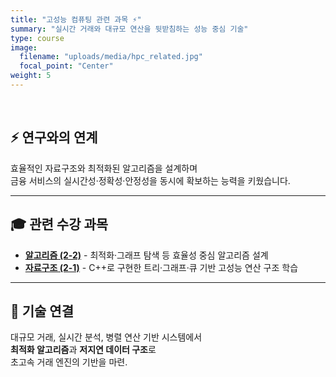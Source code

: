 ```yaml
---
title: "고성능 컴퓨팅 관련 과목 ⚡"
summary: "실시간 거래와 대규모 연산을 뒷받침하는 성능 중심 기술"
type: course
image:
  filename: "uploads/media/hpc_related.jpg"
  focal_point: "Center"
weight: 5
---
```


<br>

## ⚡ 연구와의 연계
효율적인 자료구조와 최적화된 알고리즘을 설계하며  
금융 서비스의 실시간성·정확성·안정성을 동시에 확보하는 능력을 키웠습니다.

---

## 🎓 관련 수강 과목  
- [**알고리즘 (2-2)**](/courses/completed/2-2/alg/) - 최적화·그래프 탐색 등 효율성 중심 알고리즘 설계
- [**자료구조 (2-1)**](/courses/completed/2-1/ds/) - C++로 구현한 트리·그래프·큐 기반 고성능 연산 구조 학습

---

## 🧩 기술 연결 
대규모 거래, 실시간 분석, 병렬 연산 기반 시스템에서  
**최적화 알고리즘**과 **저지연 데이터 구조**로  
초고속 거래 엔진의 기반을 마련.